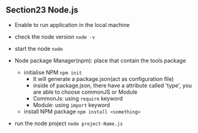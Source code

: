 ## Section23 Node.js 
- Enable to run application in the local machine 
- check the node version ```node -v```
- start the node ```node``` 
- Node package Manager(npm): place that contain the tools package 
	- initialise NPM ```npm init``` 
		- It will generate a package.json(act as configuration file)
		- inside of package.json, there have a attribute called 'type', you are able to choose commonJS or Module 
		- CommonJs: using ```require``` keyword 
		- Module: using ```import``` keyword
	- install NPM package ```npm install <something> ```

- run the node project ```node project-Name.js```
	
